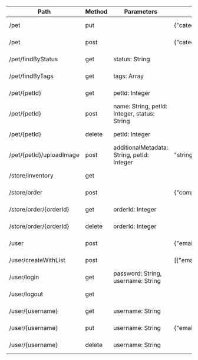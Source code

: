 | Path | Method | Parameters | Request Body | Response | Swagger URL |
| ---- | ------ | ---------- | ------------ | -------- | ----------- |
| /pet | put |  | {"category":{"id":"integer","name":"string"},"id":"integer","name":"string","photoUrls":["string"],"status":"string","tags":[{"id":"integer","name":"string"}]} | {"category":{"id":"integer","name":"string"},"id":"integer","name":"string","photoUrls":["string"],"status":"string","tags":[{"id":"integer","name":"string"}]} | http://localhost:4000/swagger-ui/index.html/pet/updatePet |
| /pet | post |  | {"category":{"id":"integer","name":"string"},"id":"integer","name":"string","photoUrls":["string"],"status":"string","tags":[{"id":"integer","name":"string"}]} | {"category":{"id":"integer","name":"string"},"id":"integer","name":"string","photoUrls":["string"],"status":"string","tags":[{"id":"integer","name":"string"}]} | http://localhost:4000/swagger-ui/index.html/pet/addPet |
| /pet/findByStatus | get | status: String |  | [{"category":{"id":"integer","name":"string"},"id":"integer","name":"string","photoUrls":["string"],"status":"string","tags":[{"id":"integer","name":"string"}]}] | http://localhost:4000/swagger-ui/index.html/pet/findPetsByStatus |
| /pet/findByTags | get | tags: Array |  | [{"category":{"id":"integer","name":"string"},"id":"integer","name":"string","photoUrls":["string"],"status":"string","tags":[{"id":"integer","name":"string"}]}] | http://localhost:4000/swagger-ui/index.html/pet/findPetsByTags |
| /pet/{petId} | get | petId: Integer |  | {"category":{"id":"integer","name":"string"},"id":"integer","name":"string","photoUrls":["string"],"status":"string","tags":[{"id":"integer","name":"string"}]} | http://localhost:4000/swagger-ui/index.html/pet/getPetById |
| /pet/{petId} | post | name: String, petId: Integer, status: String |  |  | http://localhost:4000/swagger-ui/index.html/pet/updatePetWithForm |
| /pet/{petId} | delete | petId: Integer |  |  | http://localhost:4000/swagger-ui/index.html/pet/deletePet |
| /pet/{petId}/uploadImage | post | additionalMetadata: String, petId: Integer | "string" | {"code":"integer","message":"string","type":"string"} | http://localhost:4000/swagger-ui/index.html/pet/uploadFile |
| /store/inventory | get |  |  | {} | http://localhost:4000/swagger-ui/index.html/store/getInventory |
| /store/order | post |  | {"complete":"boolean","id":"integer","petId":"integer","quantity":"integer","shipDate":"string","status":"string"} | {"complete":"boolean","id":"integer","petId":"integer","quantity":"integer","shipDate":"string","status":"string"} | http://localhost:4000/swagger-ui/index.html/store/placeOrder |
| /store/order/{orderId} | get | orderId: Integer |  | {"complete":"boolean","id":"integer","petId":"integer","quantity":"integer","shipDate":"string","status":"string"} | http://localhost:4000/swagger-ui/index.html/store/getOrderById |
| /store/order/{orderId} | delete | orderId: Integer |  |  | http://localhost:4000/swagger-ui/index.html/store/deleteOrder |
| /user | post |  | {"email":"string","firstName":"string","id":"integer","lastName":"string","password":"string","phone":"string","userStatus":"integer","username":"string"} |  | http://localhost:4000/swagger-ui/index.html/user/createUser |
| /user/createWithList | post |  | [{"email":"string","firstName":"string","id":"integer","lastName":"string","password":"string","phone":"string","userStatus":"integer","username":"string"}] | {"email":"string","firstName":"string","id":"integer","lastName":"string","password":"string","phone":"string","userStatus":"integer","username":"string"} | http://localhost:4000/swagger-ui/index.html/user/createUsersWithListInput |
| /user/login | get | password: String, username: String |  | "string" | http://localhost:4000/swagger-ui/index.html/user/loginUser |
| /user/logout | get |  |  |  | http://localhost:4000/swagger-ui/index.html/user/logoutUser |
| /user/{username} | get | username: String |  | {"email":"string","firstName":"string","id":"integer","lastName":"string","password":"string","phone":"string","userStatus":"integer","username":"string"} | http://localhost:4000/swagger-ui/index.html/user/getUserByName |
| /user/{username} | put | username: String | {"email":"string","firstName":"string","id":"integer","lastName":"string","password":"string","phone":"string","userStatus":"integer","username":"string"} |  | http://localhost:4000/swagger-ui/index.html/user/updateUser |
| /user/{username} | delete | username: String |  |  | http://localhost:4000/swagger-ui/index.html/user/deleteUser |
